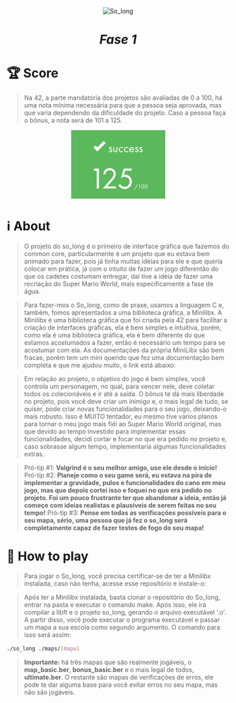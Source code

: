 <div align="center" >
  <img src="https://game.42sp.org.br/static/assets/achievements/so_longm.png" alt="So_long" width="175" height="175">
  <h1><i>Fase 1</h1></i>

</div>

# :trophy: Score
> Na 42, a parte mandatória dos projetos são avaliadas de 0 a 100, há uma nota mínima necessária para que a pessoa seja aprovada, mas que varia dependendo da dificuldade do projeto. Caso a pessoa faça o bônus, a nota será de 101 a 125.

<div align="center" >
  <img src="./grade.png" alt="grade">

</div>


# :information_source: About
> O projeto do so_long é o primeiro de interface gráfica que fazemos do common core, particularmente é um projeto que eu estava bem animado para fazer, pois já tinha muitas idéias para ele e que queria colocar em prática, já com o intuito de fazer um jogo diferentão do que os cadetes costumam entregar, daí tive a idéia de fazer uma recriação do Super Mario World, mais especificamente a fase de água.

> Para fazer-mos o So_long, como de praxe, usamos a linguagem C e, também, fomos apresentados a uma biblioteca gráfica, a Minilibx. A Minilibx é uma biblioteca gráfica que foi criada pela 42 para facilitar a criação de interfaces gráficas, ela é bem simples e intuitiva, porém, como ela é uma biblioteca gráfica, ela é bem diferente do que estamos acostumados a fazer, então é necessário um tempo para se acostumar com ela. As documentações da própria MiniLibx são bem fracas, porém tem um mini querido que fez uma documentação bem completa e que me ajudou muito, o link está abaixo:

> Em relação ao projeto, o objetivo do jogo é bem simples, você controla um personagem, no qual, para vencer nele, deve coletar todos os colecionáveis e ir até a saída. O bônus te dá mais liberdade no projeto, pois você deve criar um inimigo e, o mais legal de tudo, se quiser, pode criar novas funcionalidades para o seu jogo, deixando-o mais robusto. Isso é MUITO tentador, eu mesmo tive vários planos para tornar o meu jogo mais fiél ao Super Mario World original, mas que devido ao tempo investido para implementar essas funcionalidades, decidi cortar e focar no que era pedido no projeto e, caso sobrasse algum tempo, implementaria algumas funcionalidades extras.

> Pró-tip #1: **Valgrind é o seu melhor amigo, use ele desde o início!**
> Pró-tip #2: **Planeje como o seu game será, eu estava na pira de implementar a gravidade, pulos e funcionalidades do cano em meu jogo, mas que depois cortei isso e foquei no que era pedido no projeto. Foi um pouco frustrante ter que abandonar a ideia, então já começe com ideias realistas e plausíveis de serem feitas no seu tempo!**
> Pró-tip #3: **Pense em todas as verificações possíveis para o seu mapa, sério, uma pessoa que já fez o so_long será completamente capaz de fazer testes de fogo do seu mapa!**


# :test_tube: How to play
> Para jogar o So_long, você precisa certificar-se de ter a Minilibx instalada, caso não tenha, acesse esse repositório e instale-o:

> Após ter a Minilibx instalada, basta clonar o repositório do So_long, entrar na pasta e executar o comando make. Após isso, ele irá compilar a libft e o projeto so_long, gerando o arquivo executável '.o'. A partir disso, você pode executar o programa executável e passar um mapa a sua escola como segundo argumento. O comando para isso será assim:

```bash
./so_long ./maps/[mapa]
```

> **Importante:** há três mapas que são realmente jogáveis, o **map_basic.ber**, **bonus_basic.ber** e o mais legal de todos, **ultimate.ber**. O restante são mapas de verificações de erros, ele pode te dar alguma base para você evitar erros no seu mapa, mas não são jogáveis.  
